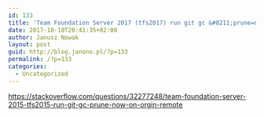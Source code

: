```yaml
---
id: 133
title: 'Team Foundation Server 2017 (tfs2017) run git gc &#8211;prune=now on orgin/remote'
date: 2017-10-10T20:41:35+02:00
author: Janusz Nowak
layout: post
guid: http://blog.janono.pl/?p=133
permalink: /?p=133
categories:
  - Uncategorized
---
```

https://stackoverflow.com/questions/32277248/team-foundation-server-2015-tfs2015-run-git-gc-prune-now-on-orgin-remote